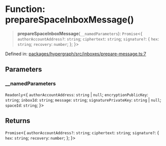 # Function: prepareSpaceInboxMessage()

> **prepareSpaceInboxMessage**(`__namedParameters`): `Promise`\<\{ `authorAccountAddress?`: `string`; `ciphertext`: `string`; `signature?`: \{ `hex`: `string`; `recovery`: `number`; \}; \}\>

Defined in: [packages/hypergraph/src/inboxes/prepare-message.ts:7](https://github.com/hashirpm/hypergraph/blob/ab4ea1cdb9430798142e0d735aac9d31c2cf0ae0/packages/hypergraph/src/inboxes/prepare-message.ts#L7)

## Parameters

### \_\_namedParameters

`Readonly`\<\{ `authorAccountAddress`: `string` \| `null`; `encryptionPublicKey`: `string`; `inboxId`: `string`; `message`: `string`; `signaturePrivateKey`: `string` \| `null`; `spaceId`: `string`; \}\>

## Returns

`Promise`\<\{ `authorAccountAddress?`: `string`; `ciphertext`: `string`; `signature?`: \{ `hex`: `string`; `recovery`: `number`; \}; \}\>
